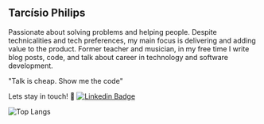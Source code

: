 ## Tarcísio Philips

Passionate about solving problems and helping people. Despite technicalities and tech preferences, my main focus is delivering and adding value to the product.
Former teacher and musician, in my free time I write blog posts, code, and talk about career in technology and software development.

"Talk is cheap. Show me the code"

Lets stay in touch! 👊
[![Linkedin Badge](https://img.shields.io/badge/-Linkedin-blue?style=flat-square&logo=Linkedin&logoColor=white&link=https://www.linkedin.com/in/tarcisiophilips/)](https://www.linkedin.com/in/tarcisiophilips/)

![Top Langs](https://github-readme-stats.vercel.app/api/top-langs/?username=TarcisioPhilips&hide_progress=true)
